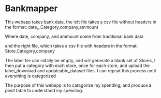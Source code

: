 # Bankmapper

This webapp takes bank data, 
the left file takes a csv file without headers in the format:
date,,,Category,company,ammount

Where date, company, and ammount come from traditional bank data

and the right file, which takes a csv file with headers in the format:
Store,Category,company

The label file can initally be empty, and will generate a blank set of Stores, I then put a category with each store, once for each store, and upload the label_download and updateable_dataset files. I can repeat this process until everything is categorized



The purpose of this webapp is to catagorize my spending, and produce a pivot table to understand my spending. 
